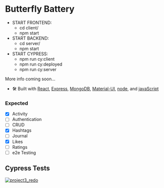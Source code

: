 # Butterfly Battery

- START FRONTEND: 
    * cd client/
    * npm start
- START BACKEND:
    * cd server/
    * npm start
- START CYPRESS: 
    * npm run cy:client
    * npm run cy:deployed
    * npm run cy:server

More info coming soon...

- 🛠 Built with [React](https://reactjs.org/), [Express](https://expressjs.com/), [MongoDB](https://www.mongodb.com/), [Material-UI](https://material-ui.com/), [node](https://nodejs.org/), and [javaScript](https://www.javascript.com/)
<!-- - ♿ [WCAG](https://www.w3.org/TR/WCAG21/) Compliant -->
<!-- - 👮🏾‍♂️ [Social](https://auth0.com/learn/social-login/) Auth -->

### Expected
- [X] Activity
- [ ] Authentication
- [ ] CRUD
- [X] Hashtags
- [ ] Journal
- [X] Likes
- [ ] Ratings
- [ ] e2e Testing

## Cypress Tests
[![project3_redo](https://img.shields.io/endpoint?url=https://dashboard.cypress.io/badge/simple/pf122i/main&style=for-the-badge&logo=cypress)](https://dashboard.cypress.io/projects/pf122i/runs)

<!-- Emoji(https://allcontributors.org/docs/en/emoji-key) -->